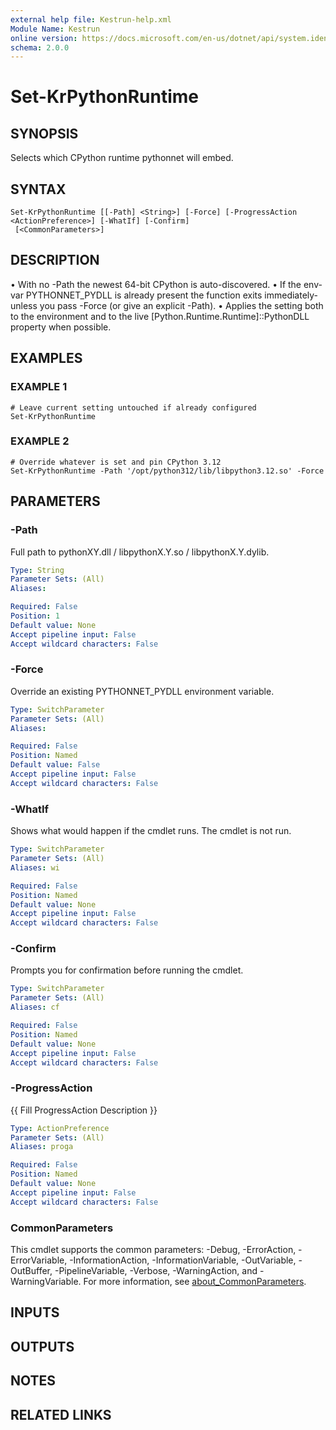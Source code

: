 ```yaml
---
external help file: Kestrun-help.xml
Module Name: Kestrun
online version: https://docs.microsoft.com/en-us/dotnet/api/system.identitymodel.tokens.jwt.jwtsecuritytoken?view=azure-dotnet
schema: 2.0.0
---
```


# Set-KrPythonRuntime

## SYNOPSIS
Selects which CPython runtime pythonnet will embed.

## SYNTAX

```
Set-KrPythonRuntime [[-Path] <String>] [-Force] [-ProgressAction <ActionPreference>] [-WhatIf] [-Confirm]
 [<CommonParameters>]
```

## DESCRIPTION
• With no -Path the newest 64-bit CPython is auto-discovered.
• If the env-var PYTHONNET_PYDLL is already present the function
exits immediately-unless you pass -Force (or give an explicit -Path).
• Applies the setting both to the environment and to the live
\[Python.Runtime.Runtime\]::PythonDLL property when possible.

## EXAMPLES

### EXAMPLE 1
```
# Leave current setting untouched if already configured
Set-KrPythonRuntime
```

### EXAMPLE 2
```
# Override whatever is set and pin CPython 3.12
Set-KrPythonRuntime -Path '/opt/python312/lib/libpython3.12.so' -Force
```

## PARAMETERS

### -Path
Full path to pythonXY.dll / libpythonX.Y.so / libpythonX.Y.dylib.

```yaml
Type: String
Parameter Sets: (All)
Aliases:

Required: False
Position: 1
Default value: None
Accept pipeline input: False
Accept wildcard characters: False
```

### -Force
Override an existing PYTHONNET_PYDLL environment variable.

```yaml
Type: SwitchParameter
Parameter Sets: (All)
Aliases:

Required: False
Position: Named
Default value: False
Accept pipeline input: False
Accept wildcard characters: False
```

### -WhatIf
Shows what would happen if the cmdlet runs.
The cmdlet is not run.

```yaml
Type: SwitchParameter
Parameter Sets: (All)
Aliases: wi

Required: False
Position: Named
Default value: None
Accept pipeline input: False
Accept wildcard characters: False
```

### -Confirm
Prompts you for confirmation before running the cmdlet.

```yaml
Type: SwitchParameter
Parameter Sets: (All)
Aliases: cf

Required: False
Position: Named
Default value: None
Accept pipeline input: False
Accept wildcard characters: False
```

### -ProgressAction
{{ Fill ProgressAction Description }}

```yaml
Type: ActionPreference
Parameter Sets: (All)
Aliases: proga

Required: False
Position: Named
Default value: None
Accept pipeline input: False
Accept wildcard characters: False
```

### CommonParameters
This cmdlet supports the common parameters: -Debug, -ErrorAction, -ErrorVariable, -InformationAction, -InformationVariable, -OutVariable, -OutBuffer, -PipelineVariable, -Verbose, -WarningAction, and -WarningVariable. For more information, see [about_CommonParameters](http://go.microsoft.com/fwlink/?LinkID=113216).

## INPUTS

## OUTPUTS

## NOTES

## RELATED LINKS
